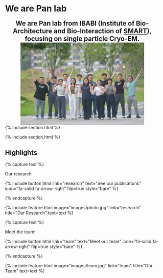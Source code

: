 ---
---

# We are Pan lab

<div style="text-align: center; font-size: 1.5em; font-weight: bold;">
  We are Pan lab from IBABI (Institute of Bio-Architecture and Bio-Interaction of 
  <a href="https://smart.org.cn/en/" target="_blank" rel="noopener">SMART</a>), 
  focusing on single particle Cryo-EM.
</div>

<div class='paper-box'>
  <div class='paper-box-image'>
    <div>
      <div class="badge"></div>
      <img src='images/panteam.jpg' alt="sym" style="width: 80%; max-width: 800px; display: block; margin: 0 auto;">
    </div>
  </div>
  <div class='paper-box-text' markdown="1">
    {% include section.html %}
  </div>
</div>

{% include section.html %}

## Highlights

{% capture text %}

Our research

{%
  include button.html
  link="research"
  text="See our publications"
  icon="fa-solid fa-arrow-right"
  flip=true
  style="bare"
%}

{% endcapture %}

{%
  include feature.html
  image="images/photo.jpg"
  link="research"
  title="Our Research"
  text=text
%}

{% capture text %}

Meet the team!

{%
  include button.html
  link="team"
  text="Meet our team"
  icon="fa-solid fa-arrow-right"
  flip=true
  style="bare"
%}

{% endcapture %}

{%
  include feature.html
  image="images/team.jpg"
  link="team"
  title="Our Team"
  text=text
%}
